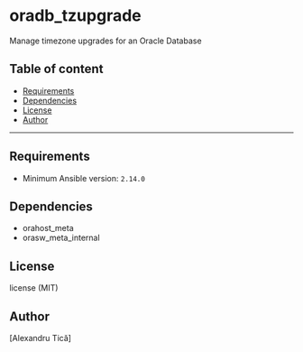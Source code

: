 # oradb_tzupgrade

Manage timezone upgrades for an Oracle Database

## Table of content

- [Requirements](#requirements)
- [Dependencies](#dependencies)
- [License](#license)
- [Author](#author)

---

## Requirements

- Minimum Ansible version: `2.14.0`




## Dependencies

- orahost_meta
- orasw_meta_internal

## License

license (MIT)

## Author

[Alexandru Tică]
